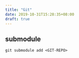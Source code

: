```yaml
---
title: "Git"
date: 2019-10-31T15:28:35+08:00
draft: true
---
```


## submodule

```shell
git submodule add <GIT-REPO>

```

